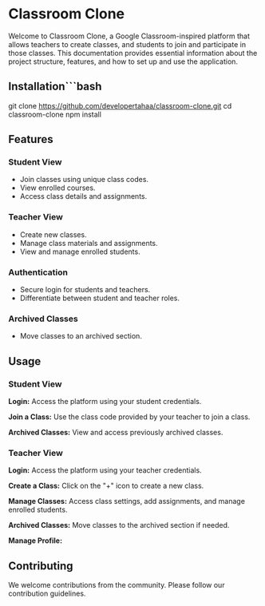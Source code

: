 # Classroom Clone

Welcome to Classroom Clone, a Google Classroom-inspired platform that allows teachers to create classes, and students to join and participate in those classes. This documentation provides essential information about the project structure, features, and how to set up and use the application.

## Installation```bash
git clone https://github.com/developertahaa/classroom-clone.git
cd classroom-clone
npm install


## Features

### Student View

- Join classes using unique class codes.
- View enrolled courses.
- Access class details and assignments.

### Teacher View

- Create new classes.
- Manage class materials and assignments.
- View and manage enrolled students.

### Authentication

- Secure login for students and teachers.
- Differentiate between student and teacher roles.

### Archived Classes

- Move classes to an archived section.

## Usage
### Student View

**Login:**
Access the platform using your student credentials.

**Join a Class:**
Use the class code provided by your teacher to join a class.

**Archived Classes:**
View and access previously archived classes.

### Teacher View

**Login:**
Access the platform using your teacher credentials.

**Create a Class:**
Click on the "+" icon to create a new class.

**Manage Classes:**
Access class settings, add assignments, and manage enrolled students.

**Archived Classes:**
Move classes to the archived section if needed.

**Manage Profile:**

## Contributing

We welcome contributions from the community. Please follow our contribution guidelines.




